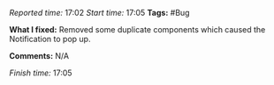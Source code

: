 
*Reported time:* 17:02
*Start time:* 17:05
**Tags:** #Bug 

**What I fixed:**
Removed some duplicate components which caused the Notification to pop up.

**Comments:**
N/A

*Finish time:* 17:05